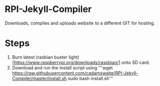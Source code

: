 # RPI-Jekyll-Compiler
Downloads, compiles and uploads website to a different GIT for hosting.

# Steps
1. Burn latest (rasbian buster light)[https://www.raspberrypi.org/downloads/raspbian/]  onto SD card.
2. Download and run the install script using 
'''wget https://raw.githubusercontent.com/cadamswaite/RPI-Jekyll-Compiler/master/install.sh
sudo bash install.sh'''
